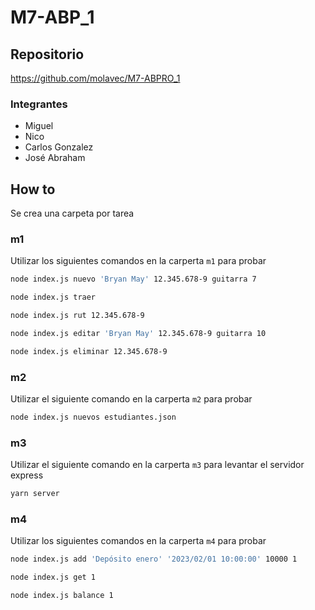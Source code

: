 # M7-ABP_1

## Repositorio
https://github.com/molavec/M7-ABPRO_1

### Integrantes
* Miguel
* Nico
* Carlos Gonzalez
* José Abraham

## How to

Se crea una carpeta por tarea

### m1

Utilizar los siguientes comandos en la carperta `m1` para probar

``` bash
node index.js nuevo 'Bryan May' 12.345.678-9 guitarra 7
```

``` bash
node index.js traer
```

``` bash
node index.js rut 12.345.678-9
```

``` bash
node index.js editar 'Bryan May' 12.345.678-9 guitarra 10
```

```bash
node index.js eliminar 12.345.678-9
```


### m2

Utilizar el siguiente comando en la carperta `m2` para probar

``` bash
node index.js nuevos estudiantes.json
```


### m3

Utilizar el siguiente comando en la carperta `m3` para levantar el servidor express

```bash
yarn server
```

### m4

Utilizar los siguientes comandos en la carperta `m4` para probar

```bash
node index.js add 'Depósito enero' '2023/02/01 10:00:00' 10000 1
```

```bash
node index.js get 1
```

```bash
node index.js balance 1
```
